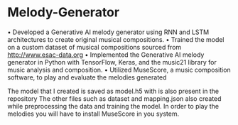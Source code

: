# Melody-Generator
• Developed a Generative AI melody generator using RNN and LSTM
architectures to create original musical compositions.
• Trained the model on a custom dataset of musical compositions sourced from
http://www.esac-data.org
• Implemented the Generative AI melody generator in Python with TensorFlow,
Keras, and the music21 library for music analysis and composition.
• Utilized MuseScore, a music composition software, to play and evaluate the
melodies generated

The model that I created is saved as model.h5 with is also present in the repository
The other files such as dataset and mapping.json also created while preprocessing the data and training the model.
In order to play the melodies you will have to install MuseScore in you system.
